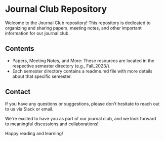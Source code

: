 # Journal Club Repository

Welcome to the Journal Club repository! This repository is dedicated to organizing and sharing papers, meeting notes, and other important information for our journal club.

## Contents

- Papers, Meeting Notes, and More: These resources are located in the respective semester directory (e.g., Fall_2023/).
- Each semester directory contains a readme.md file with more details about that specific semester.

## Contact

If you have any questions or suggestions, please don't hesitate to reach out to us via Slack or email.

We're excited to have you as part of our journal club, and we look forward to meaningful discussions and collaborations!

Happy reading and learning!
